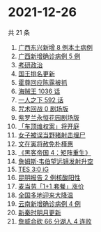 # 2021-12-26

共 21 条

<!-- BEGIN -->
<!-- 最后更新时间 Sun Dec 26 2021 05:07:12 GMT+0800 (China Standard Time) -->

1. [广西东兴新增 8 例本土病例](https://www.zhihu.com/search?q=广西疫情)
1. [广西新增确诊病例 5 例](https://www.zhihu.com/search?q=广西疫情)
1. [考研政治](https://www.zhihu.com/search?q=考研政治)
1. [国王排名更新](https://www.zhihu.com/search?q=国王排名)
1. [霍尊回应陈露被抓](https://www.zhihu.com/search?q=霍尊回应)
1. [海贼王 1036 话](https://www.zhihu.com/search?q=海贼王)
1. [一人之下 592 话](https://www.zhihu.com/search?q=一人之下)
1. [咒术回战 0 剧场版](https://www.zhihu.com/search?q=咒术回战0)
1. [紫罗兰永恒花园剧场版](https://www.zhihu.com/search?q=紫罗兰永恒花园)
1. [「车顶维权案」将开庭](https://www.zhihu.com/search?q=车顶维权案)
1. [女子被误当野猪射击埋尸](https://www.zhihu.com/search?q=女子被当野猪射击)
1. [文在寅将赦免朴槿惠](https://www.zhihu.com/search?q=朴槿惠)
1. [《黑客帝国 4：矩阵重生》](https://www.zhihu.com/search?q=黑客帝国4)
1. [詹姆斯·韦伯望远镜发射升空](https://www.zhihu.com/search?q=韦伯望远镜)
1. [TES 3:0 iG](https://www.zhihu.com/search?q=tes)
1. [昆明报告 2 例核酸阳性](https://www.zhihu.com/search?q=昆明疫情)
1. [麦当劳「1+1 套餐」涨价](https://www.zhihu.com/search?q=麦当劳涨价)
1. [全国多地迎来大降温](https://www.zhihu.com/search?q=降温)
1. [云南新增确诊病例 4 例](https://www.zhihu.com/search?q=云南疫情)
1. [新秦时明月更新](https://www.zhihu.com/search?q=新秦时明月)
1. [詹威合砍 66 分湖人 4 连败](https://www.zhihu.com/search?q=湖人)

<!-- END -->
